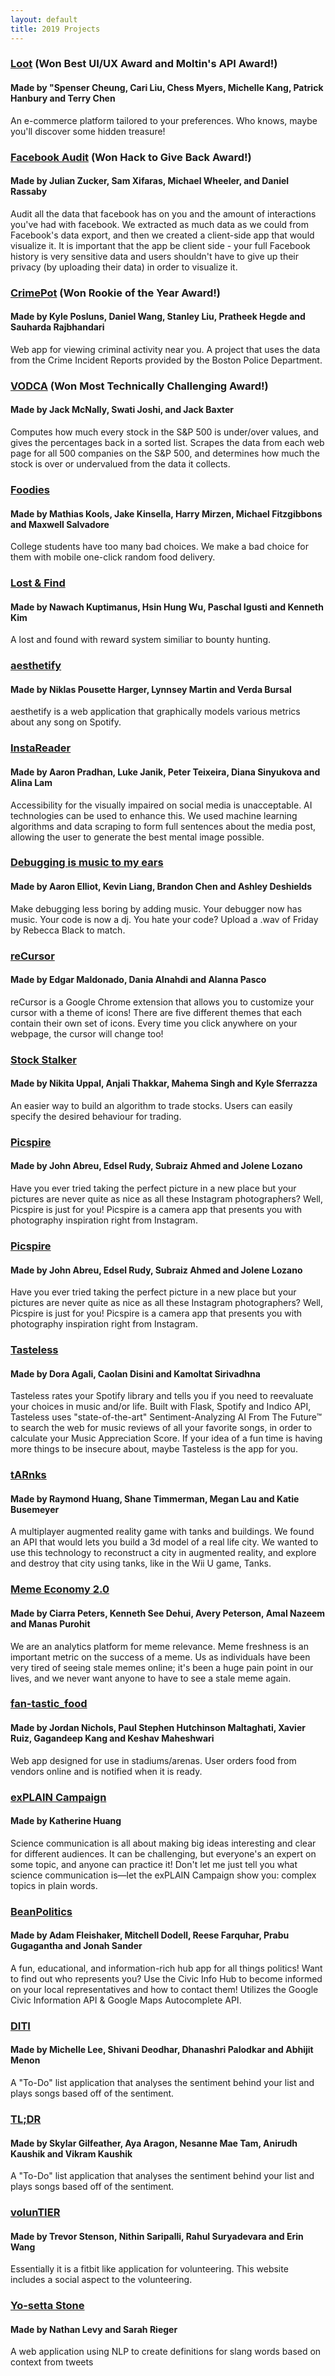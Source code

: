 ```yaml
---
layout: default
title: 2019 Projects
---
```


### [Loot](https://hackbeanpot-2019.devpost.com/submissions/111907-loot) (Won Best UI/UX Award and Moltin's API Award!)

#### Made by "Spenser Cheung, Cari Liu, Chess Myers, Michelle Kang, Patrick Hanbury and Terry Chen

An e-commerce platform tailored to your preferences. Who knows, maybe you'll discover some hidden treasure!

### [Facebook Audit](https://hackbeanpot-2019.devpost.com/submissions/111895-facebook-audit) (Won Hack to Give Back Award!)

#### Made by Julian Zucker, Sam Xifaras, Michael Wheeler, and Daniel Rassaby

Audit all the data that facebook has on you and the amount of interactions you've had with facebook. We extracted as much data as we could from Facebook's data export, and then we created a client-side app that would visualize it. It is important that the app be client side - your full Facebook history is very sensitive data and users shouldn't have to give up their privacy (by uploading their data) in order to visualize it.

### [CrimePot](https://hackbeanpot-2019.devpost.com/submissions/111885-crimepot) (Won Rookie of the Year Award!)

#### Made by Kyle Posluns, Daniel Wang, Stanley Liu, Pratheek Hegde and Sauharda Rajbhandari

Web app for viewing criminal activity near you. A project that uses the data from the Crime Incident Reports provided by the Boston Police Department.

### [VODCA](https://hackbeanpot-2019.devpost.com/submissions/111798-vodca) (Won Most Technically Challenging Award!)

#### Made by Jack McNally, Swati Joshi, and Jack Baxter

Computes how much every stock in the S&P 500 is under/over values, and gives the percentages back in a sorted list. Scrapes the data from each web page for all 500 companies on the S&P 500, and determines how much the stock is over or undervalued from the data it collects.

### [Foodies](https://hackbeanpot-2019.devpost.com/submissions/111930-foodies)

#### Made by Mathias Kools, Jake Kinsella, Harry Mirzen, Michael Fitzgibbons and Maxwell Salvadore

College students have too many bad choices. We make a bad choice for them with mobile one-click random food delivery.

### [Lost & Find](https://hackbeanpot-2019.devpost.com/submissions/111922-lost-find)

#### Made by Nawach Kuptimanus, Hsin Hung Wu, Paschal Igusti and Kenneth Kim

A lost and found with reward system similiar to bounty hunting.

### [aesthetify](https://hackbeanpot-2019.devpost.com/submissions/111909-aesthetify)

#### Made by Niklas Pousette Harger, Lynnsey Martin and Verda Bursal

aesthetify is a web application that graphically models various metrics about any song on Spotify.

### [InstaReader](https://hackbeanpot-2019.devpost.com/submissions/111908-instareader)

#### Made by Aaron Pradhan, Luke Janik, Peter Teixeira, Diana Sinyukova and Alina Lam

Accessibility for the visually impaired on social media is unacceptable. AI technologies can be used to enhance this. We used machine learning algorithms and data scraping to form full sentences about the media post, allowing the user to generate the best mental image possible.

### [Debugging is music to my ears](https://hackbeanpot-2019.devpost.com/submissions/111718-debugging-is-music-to-my-ears)

#### Made by Aaron Elliot, Kevin Liang, Brandon Chen and Ashley Deshields

Make debugging less boring by adding music. Your debugger now has music. Your code is now a dj. You hate your code? Upload a .wav of Friday by Rebecca Black to match.

### [reCursor](https://hackbeanpot-2019.devpost.com/submissions/111870-recursor)

#### Made by Edgar Maldonado, Dania Alnahdi and Alanna Pasco

reCursor is a Google Chrome extension that allows you to customize your cursor with a theme of icons! There are five different themes that each contain their own set of icons. Every time you click anywhere on your webpage, the cursor will change too!

### [Stock Stalker](https://hackbeanpot-2019.devpost.com/submissions/111905-stock-stalker)

#### Made by Nikita Uppal, Anjali Thakkar, Mahema Singh and Kyle Sferrazza

An easier way to build an algorithm to trade stocks. Users can easily specify the desired behaviour for trading.

### [Picspire](https://hackbeanpot-2019.devpost.com/submissions/111901-picspire)

#### Made by John Abreu, Edsel Rudy, Subraiz Ahmed and Jolene Lozano

Have you ever tried taking the perfect picture in a new place but your pictures are never quite as nice as all these Instagram photographers? Well, Picspire is just for you! Picspire is a camera app that presents you with photography inspiration right from Instagram.

### [Picspire](https://hackbeanpot-2019.devpost.com/submissions/111901-picspire)

#### Made by John Abreu, Edsel Rudy, Subraiz Ahmed and Jolene Lozano

Have you ever tried taking the perfect picture in a new place but your pictures are never quite as nice as all these Instagram photographers? Well, Picspire is just for you! Picspire is a camera app that presents you with photography inspiration right from Instagram.

### [Tasteless](https://hackbeanpot-2019.devpost.com/submissions/111894-tasteless)

#### Made by Dora Agali, Caolan Disini and Kamoltat Sirivadhna

Tasteless rates your Spotify library and tells you if you need to reevaluate your choices in music and/or life. Built with Flask, Spotify and Indico API, Tasteless uses "state-of-the-art" Sentiment-Analyzing AI From The Future™ to search the web for music reviews of all your favorite songs, in order to calculate your Music Appreciation Score. If your idea of a fun time is having more things to be insecure about, maybe Tasteless is the app for you.

### [tARnks](https://hackbeanpot-2019.devpost.com/submissions/111883-tarnks)

#### Made by Raymond Huang, Shane Timmerman, Megan Lau and Katie Busemeyer

A multiplayer augmented reality game with tanks and buildings. We found an API that would lets you build a 3d model of a real life city. We wanted to use this technology to reconstruct a city in augmented reality, and explore and destroy that city using tanks, like in the Wii U game, Tanks.

### [Meme Economy 2.0](https://hackbeanpot-2019.devpost.com/submissions/111871-meme-economy-2-0)

#### Made by Ciarra Peters, Kenneth See Dehui, Avery Peterson, Amal Nazeem and Manas Purohit

We are an analytics platform for meme relevance. Meme freshness is an important metric on the success of a meme. Us as individuals have been very tired of seeing stale memes online; it's been a huge pain point in our lives, and we never want anyone to have to see a stale meme again.

### [fan-tastic_food](https://hackbeanpot-2019.devpost.com/submissions/111863-fan-tastic_food)

#### Made by Jordan Nichols, Paul Stephen Hutchinson Maltaghati, Xavier Ruiz, Gagandeep Kang and Keshav Maheshwari

Web app designed for use in stadiums/arenas. User orders food from vendors online and is notified when it is ready.

### [exPLAIN Campaign](https://hackbeanpot-2019.devpost.com/submissions/111856-explain-campaign)

#### Made by Katherine Huang

Science communication is all about making big ideas interesting and clear for different audiences. It can be challenging, but everyone's an expert on some topic, and anyone can practice it! Don't let me just tell you what science communication is—let the exPLAIN Campaign show you: complex topics in plain words.

### [BeanPolitics](https://hackbeanpot-2019.devpost.com/submissions/111708-beanpolitics)

#### Made by Adam Fleishaker, Mitchell Dodell, Reese Farquhar, Prabu Gugagantha and Jonah Sander

A fun, educational, and information-rich hub app for all things politics! Want to find out who represents you? Use the Civic Info Hub to become informed on your local representatives and how to contact them! Utilizes the Google Civic Information API & Google Maps Autocomplete API.

### [DITI](https://hackbeanpot-2019.devpost.com/submissions/111821-diti)

#### Made by Michelle Lee, Shivani Deodhar, Dhanashri Palodkar and Abhijit Menon

A "To-Do" list application that analyses the sentiment behind your list and plays songs based off of the sentiment.

### [TL;DR](https://hackbeanpot-2019.devpost.com/submissions/111819-tl-dr)

#### Made by Skylar Gilfeather, Aya Aragon, Nesanne Mae Tam, Anirudh Kaushik and Vikram Kaushik

A "To-Do" list application that analyses the sentiment behind your list and plays songs based off of the sentiment.

### [volunTIER](https://hackbeanpot-2019.devpost.com/submissions/111755-voluntier)

#### Made by Trevor Stenson, Nithin Saripalli, Rahul Suryadevara and Erin Wang

Essentially it is a fitbit like application for volunteering. This website includes a social aspect to the volunteering.

### [Yo-setta Stone](https://hackbeanpot-2019.devpost.com/submissions/111727-yo-setta-stone)

#### Made by Nathan Levy and Sarah Rieger

A web application using NLP to create definitions for slang words based on context from tweets
